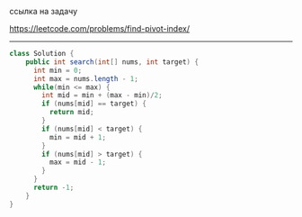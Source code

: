 ссылка на задачу 

https://leetcode.com/problems/find-pivot-index/


---
```java
class Solution {
    public int search(int[] nums, int target) {
      int min = 0;  
      int max = nums.length - 1;
      while(min <= max) {
        int mid = min + (max - min)/2;
        if (nums[mid] == target) {
          return mid;
        }
        if (nums[mid] < target) {
          min = mid + 1;
        }
        if (nums[mid] > target) {
          max = mid - 1;
        }
      }
      return -1;
    }
}
```
